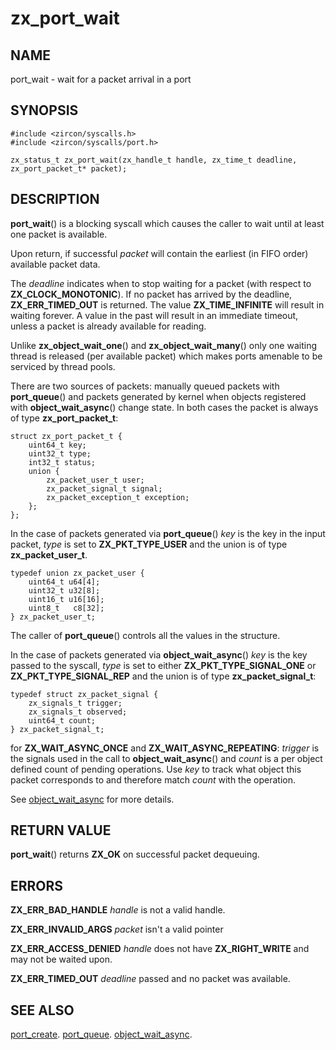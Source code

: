 # zx_port_wait

## NAME

port_wait - wait for a packet arrival in a port

## SYNOPSIS

```
#include <zircon/syscalls.h>
#include <zircon/syscalls/port.h>

zx_status_t zx_port_wait(zx_handle_t handle, zx_time_t deadline, zx_port_packet_t* packet);
```

## DESCRIPTION

**port_wait**() is a blocking syscall which causes the caller to wait until at least
one packet is available.

Upon return, if successful *packet* will contain the earliest (in FIFO order)
available packet data.

The *deadline* indicates when to stop waiting for a packet (with respect to
**ZX_CLOCK_MONOTONIC**).  If no packet has arrived by the deadline,
**ZX_ERR_TIMED_OUT** is returned.  The value **ZX_TIME_INFINITE** will
result in waiting forever.  A value in the past will result in an immediate
timeout, unless a packet is already available for reading.

Unlike **zx_object_wait_one**() and **zx_object_wait_many**() only one
waiting thread is released (per available packet) which makes ports
amenable to be serviced by thread pools.

There are two sources of packets: manually queued packets with **port_queue**() and packets
generated by kernel when objects registered with **object_wait_async**() change state. In both
cases the packet is always of type **zx_port_packet_t**:

```
struct zx_port_packet_t {
    uint64_t key;
    uint32_t type;
    int32_t status;
    union {
        zx_packet_user_t user;
        zx_packet_signal_t signal;
        zx_packet_exception_t exception;
    };
};
```

In the case of packets generated via **port_queue**() *key* is the key in the
input packet, *type* is set to **ZX_PKT_TYPE_USER** and the union is of type **zx_packet_user_t**.

```
typedef union zx_packet_user {
    uint64_t u64[4];
    uint32_t u32[8];
    uint16_t u16[16];
    uint8_t   c8[32];
} zx_packet_user_t;
```

The caller of **port_queue**() controls all the values in the structure.

In the case of packets generated via **object_wait_async**() *key* is the key passed to the
syscall, *type* is set to either **ZX_PKT_TYPE_SIGNAL_ONE** or **ZX_PKT_TYPE_SIGNAL_REP**
and the union is of type **zx_packet_signal_t**:

```
typedef struct zx_packet_signal {
    zx_signals_t trigger;
    zx_signals_t observed;
    uint64_t count;
} zx_packet_signal_t;
```

for **ZX_WAIT_ASYNC_ONCE** and **ZX_WAIT_ASYNC_REPEATING**: *trigger* is the signals
used in the call to **object_wait_async**() and *count* is a per object defined count
of pending operations. Use *key* to track what object this packet corresponds to and
therefore match *count* with the operation.

See [object_wait_async](object_wait_async.md) for more details.

## RETURN VALUE

**port_wait**() returns **ZX_OK** on successful packet dequeuing.

## ERRORS

**ZX_ERR_BAD_HANDLE** *handle* is not a valid handle.

**ZX_ERR_INVALID_ARGS** *packet* isn't a valid pointer

**ZX_ERR_ACCESS_DENIED** *handle* does not have **ZX_RIGHT_WRITE** and may
not be waited upon.

**ZX_ERR_TIMED_OUT** *deadline* passed and no packet was available.

## SEE ALSO

[port_create](port_create.md).
[port_queue](port_queue.md).
[object_wait_async](object_wait_async.md).
